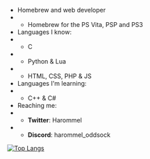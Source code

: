 * Homebrew and web developer
* * Homebrew for the PS Vita, PSP and PS3
* Languages I know:
* * C
* * Python & Lua
* * HTML, CSS, PHP & JS
* Languages I'm learning:
* * C++ & C#
* Reaching me:
* * **Twitter**: Harommel
* * **Discord**: harommel_oddsock

[![Top Langs](https://github-readme-stats.vercel.app/api/top-langs/?username=HarommelRabbid&layout=pie)](https://github.com/anuraghazra/github-readme-stats)

<!---
HarommelRabbid/HarommelRabbid is a ✨ special ✨ repository because its `README.md` (this file) appears on your GitHub profile.
You can click the Preview link to take a look at your changes.
--->
